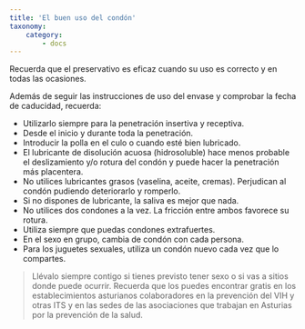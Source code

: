 ```yaml
---
title: 'El buen uso del condón'
taxonomy:
    category:
        - docs
---
```


Recuerda que el preservativo es eficaz cuando su uso es correcto y en todas las ocasiones.

Además de seguir las instrucciones de uso del envase y comprobar la fecha de caducidad, recuerda:

- Utilizarlo siempre para la penetración insertiva y receptiva.
- Desde el inicio y durante toda la penetración.
- Introducir la polla en el culo o cuando esté bien lubricado.
- El lubricante de disolución acuosa (hidrosoluble) hace menos probable el deslizamiento y/o rotura del condón y puede hacer la penetración más placentera.
- No utilices lubricantes grasos (vaselina, aceite, cremas). Perjudican al condón pudiendo deteriorarlo y romperlo.
- Si no dispones de lubricante, la saliva es mejor que nada.
- No utilices dos condones a la vez. La fricción entre ambos favorece su rotura.
- Utiliza siempre que puedas condones extrafuertes.
- En el sexo en grupo, cambia de condón con cada persona.
- Para los juguetes sexuales, utiliza un condón nuevo cada vez que lo compartes.

> Llévalo siempre contigo si tienes previsto tener sexo o si vas a sitios donde puede ocurrir. Recuerda que los puedes encontrar gratis en los establecimientos asturianos colaboradores en la prevención del VIH y otras ITS y en las sedes de las asociaciones que trabajan en Asturias por la prevención de la salud.